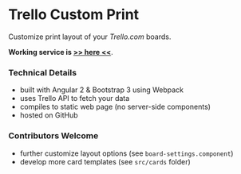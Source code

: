 # Trello Custom Print

Customize print layout of your *Trello.com* boards.

**Working service is [>> here <<](https://yarosla.github.io/trello-custom-print/)**.

### Technical Details

- built with Angular 2 & Bootstrap 3 using Webpack
- uses Trello API to fetch your data
- compiles to static web page (no server-side components)
- hosted on GitHub

### Contributors Welcome

- further customize layout options (see `board-settings.component`)
- develop more card templates (see `src/cards` folder)
